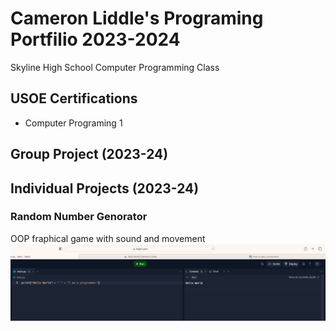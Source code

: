# Cameron Liddle's Programing Portfilio 2023-2024
Skyline High School Computer Programming Class

## USOE Certifications
* Computer Programing 1

## Group Project (2023-24)


## Individual Projects (2023-24)

### Random Number Genorator
OOP fraphical game with sound and movement
![GamePlay](https://github.com/9702029/programingportfolio/blob/main/images/Hello%20World.png?raw=true)


